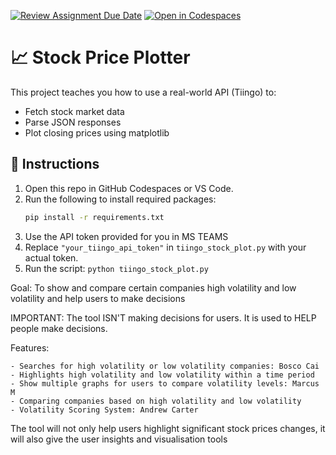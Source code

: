 [![Review Assignment Due Date](https://classroom.github.com/assets/deadline-readme-button-22041afd0340ce965d47ae6ef1cefeee28c7c493a6346c4f15d667ab976d596c.svg)](https://classroom.github.com/a/9x6qoLrK)
[![Open in Codespaces](https://classroom.github.com/assets/launch-codespace-2972f46106e565e64193e422d61a12cf1da4916b45550586e14ef0a7c637dd04.svg)](https://classroom.github.com/open-in-codespaces?assignment_repo_id=19374609)
# 📈 Stock Price Plotter

This project teaches you how to use a real-world API (Tiingo) to:
- Fetch stock market data
- Parse JSON responses
- Plot closing prices using matplotlib

## 🚀 Instructions

1. Open this repo in GitHub Codespaces or VS Code.
2. Run the following to install required packages:
   ```bash
   pip install -r requirements.txt
3. Use the API token provided for you in MS TEAMS
4. Replace `"your_tiingo_api_token"` in `tiingo_stock_plot.py` with your actual token.
5. Run the script: `python tiingo_stock_plot.py`


Goal: To show and compare certain companies high volatility and low volatility and help users to make decisions

IMPORTANT: The tool ISN'T making decisions for users. It is used to HELP people make decisions.


Features:

	- Searches for high volatility or low volatility companies: Bosco Cai
	- Highlights high volatility and low volatility within a time period
	- Show multiple graphs for users to compare volatility levels: Marcus M
	- Comparing companies based on high volatility and low volatility 
	- Volatility Scoring System: Andrew Carter



The tool will not only help users highlight significant stock prices changes, it will also give the user insights and visualisation tools



